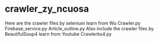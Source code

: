 # crawler_zy_ncuosa

Here are the crawler files by selenium learn from Wu
    Crawler.py
    Firebase_service.py
    Article_outline.py
Also include the crawler files by BeautifulSoup4 learn from Youtube
    Crawlerbs4.py
